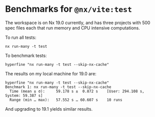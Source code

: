 # Benchmarks for `@nx/vite:test`

The workspace is on Nx 19.0 currently, and has three projects with 500 spec files each that run memory and CPU intensive computations.

To run all tests:

```shell
nx run-many -t test
```

To benchmark tests:

```shell
hyperfine "nx run-many -t test --skip-nx-cache"
```

The results on my local machine for 19.0 are:

```
hyperfine "nx run-many -t test --skip-nx-cache"
Benchmark 1: nx run-many -t test --skip-nx-cache
  Time (mean ± σ):     59.178 s ±  0.872 s    [User: 294.108 s, System: 59.387 s]
  Range (min … max):   57.552 s … 60.607 s    10 runs
```

And upgrading to 19.1 yields similar results.
